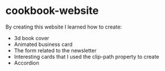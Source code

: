 # cookbook-website

By creating this website I learned how to create:

- 3d book cover
- Animated business card
- The form related to the newsletter
- Interesting cards that I used the clip-path property to create
- Accordion
